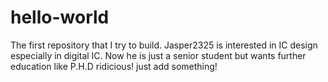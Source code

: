 # hello-world
The first repository that I try to build.
Jasper2325 is interested in IC design especially in digital IC. Now he is just a senior student but wants further education like P.H.D
ridicious!
just add something!

